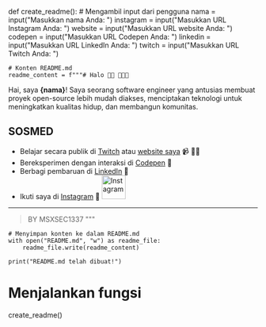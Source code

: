 def create_readme():
    # Mengambil input dari pengguna
    nama = input("Masukkan nama Anda: ")
    instagram = input("Masukkan URL Instagram Anda: ")
    website = input("Masukkan URL website Anda: ")
    codepen = input("Masukkan URL Codepen Anda: ")
    linkedin = input("Masukkan URL LinkedIn Anda: ")
    twitch = input("Masukkan URL Twitch Anda: ")

    # Konten README.md
    readme_content = f"""# Halo 👋🏾 👨🏾‍💻

Hai, saya **{nama}**! Saya seorang software engineer yang antusias membuat proyek open-source lebih mudah diakses, menciptakan teknologi untuk meningkatkan kualitas hidup, dan membangun komunitas.

## SOSMED

- Belajar secara publik di [Twitch]({twitch}) atau [website saya]({website}) 📹 ✍🏾
- Bereksperimen dengan interaksi di [Codepen]({codepen}) 🏓
- Berbagi pembaruan di [LinkedIn]({linkedin}) 💼
- Ikuti saya di [Instagram]({instagram}) 📸 <img src="https://github.com/gauravghongde/social-icons/raw/master/SVG/Color/Instagram.svg" alt="Instagram" width="48" height="48"/>

---

> BY MSXSEC1337
"""

    # Menyimpan konten ke dalam README.md
    with open("README.md", "w") as readme_file:
        readme_file.write(readme_content)
    
    print("README.md telah dibuat!")

# Menjalankan fungsi
create_readme()
